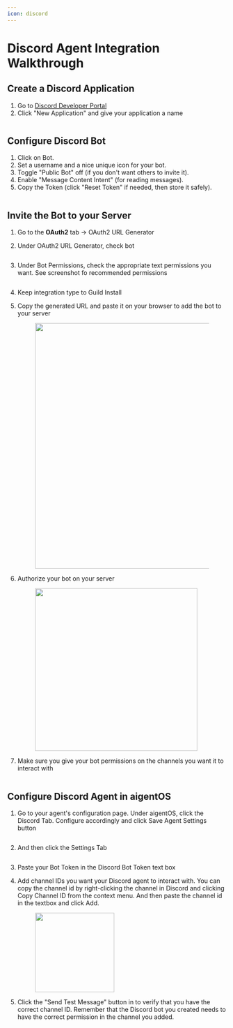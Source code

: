 ```yaml
---
icon: discord
---
```


# Discord Agent Integration Walkthrough

## Create a Discord Application

1. Go to [Discord Developer Portal](https://discord.com/developers/applications)
2. Click "New Application" and give your application a name

<figure><img src="../../.gitbook/assets/image (46).png" alt=""><figcaption></figcaption></figure>

## Configure Discord Bot

1. Click on Bot.
2. Set a username and a nice unique icon for your bot.
3. Toggle "Public Bot" off (if you don't want others to invite it).
4. Enable "Message Content Intent" (for reading messages).
5. Copy the Token (click "Reset Token" if needed, then store it safely).

<figure><img src="../../.gitbook/assets/image (47).png" alt=""><figcaption></figcaption></figure>

## Invite the Bot to your Server

1. Go to the **OAuth2** tab → OAuth2 URL Generator
2.  Under OAuth2 URL Generator, check bot

    <figure><img src="../../.gitbook/assets/image (49).png" alt=""><figcaption></figcaption></figure>
3.  Under Bot Permissions, check the appropriate text permissions you want. See screenshot fo recommended permissions

    <figure><img src="../../.gitbook/assets/image (50).png" alt=""><figcaption></figcaption></figure>
4. Keep integration type to Guild Install
5.  Copy the generated URL and paste it on your browser to add the bot to your server

    <div align="left"><figure><img src="../../.gitbook/assets/image (51).png" alt="" width="563"><figcaption></figcaption></figure></div>
6.  Authorize your bot on your server &#x20;

    <div align="left"><figure><img src="../../.gitbook/assets/image (56).png" alt="" width="373"><figcaption></figcaption></figure></div>
7.  Make sure you give your bot permissions on the channels you want it to interact with

    <figure><img src="../../.gitbook/assets/image (58).png" alt=""><figcaption></figcaption></figure>

## Configure Discord Agent in aigentOS

1.  Go to your agent's configuration page. Under aigentOS, click the Discord Tab. Configure accordingly and click Save Agent Settings button

    <figure><img src="../../.gitbook/assets/image (61).png" alt=""><figcaption></figcaption></figure>
2.  And then click the Settings Tab

    <figure><img src="../../.gitbook/assets/image (63).png" alt=""><figcaption></figcaption></figure>
3. Paste your Bot Token in the Discord Bot Token text box
4.  Add channel IDs you want your Discord agent to interact with. You can copy the channel id by right-clicking the channel in Discord and clicking Copy Channel ID from the context menu. And then paste the channel id in the textbox and click Add.&#x20;

    <div align="left"><figure><img src="../../.gitbook/assets/image (64).png" alt="" width="182"><figcaption></figcaption></figure></div>
5. Click the "Send Test Message" button in to verify that you have the correct channel ID. Remember that the Discord bot you created needs to have the correct permission in the channel you added.

